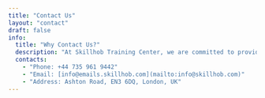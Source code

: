```yaml
---
title: "Contact Us"
layout: "contact"
draft: false
info:
  title: "Why Contact Us?"
  description: "At Skillhob Training Center, we are committed to providing excellent service and support to our customers. Whether you have a question, need assistance, or want to explore partnership opportunities, our dedicated team is here to help. Get in touch with us to experience personalized solutions and discover how Skillhob can benefit your learning and development."
  contacts:
    - "Phone: +44 735 961 9442"
    - "Email: [info@emails.skillhob.com](mailto:info@skillhob.com)"
    - "Address: Ashton Road, EN3 6DQ, London, UK"
---
```

